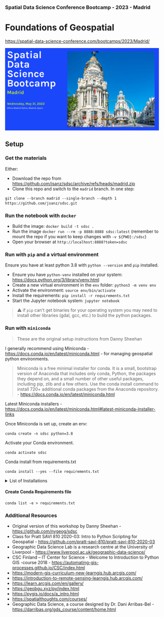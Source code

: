 ### Spatial Data Science Conference Bootcamp - 2023 - Madrid

# Foundations of Geospatial 

https://spatial-data-science-conference.com/bootcamps/2023/Madrid/

![sdsc](./img/banner.png)

## Setup

### Get the materials

Either:
* Download the repo from <https://github.com/jsanz/sdsc/archive/refs/heads/madrid.zip>
* Clone this repo and switch to the `madrid` branch. In one step: 

```
git clone --branch madrid --single-branch --depth 1 https://github.com/jsanz/sdsc.git
```


### Run the notebook with `docker`

* Build the image: `docker build -t sdsc .`
* Run the image `docker run --rm -p 8888:8888 sdsc:latest` (remember to mount the repo if you want to keep changes with `-v ${PWD}:/sdsc`)
* Open your browser at `http://localhost:8888?token=sdsc`

### Run with `pip` and a virtual environment

Ensure you have at least python 3.8 with `python --version` and `pip` installed.

* Ensure you have `python-venv` installed on your system: https://docs.python.org/3/library/venv.html
* Create a new virtual environment in the `env` folder: `python3 -m venv env`
* Activate the environment: `source env/bin/activate`
* Install the requirements: `pip install -r requirements.txt`
* Start the Jupyter notebook system: `jupyter notebook`

> :warning: if `pip` can't get binaries for your operating system you may need to install other libraries (gdal, gcc, etc.) to build the python packages.

### Run with `miniconda` 

> These are the original setup instructions from Danny Sheehan

I generally recommend using Miniconda - https://docs.conda.io/en/latest/miniconda.html - for managing geospatial python environments. 

> Miniconda is a free minimal installer for conda. It is a small, bootstrap version of Anaconda that includes only conda, Python, the packages they depend on, and a small number of other useful packages, including pip, zlib and a few others. Use the conda install command to install 720+ additional conda packages from the Anaconda repository. - https://docs.conda.io/en/latest/miniconda.html

Latest Miniconda installers - https://docs.conda.io/en/latest/miniconda.html#latest-miniconda-installer-links

Once Miniconda is set up, create an env: 

`conda create -n sdsc python=3.8`

Activate your Conda environment. 

`conda activate sdsc`

Conda install from requirements.txt

`conda install --yes --file requirements.txt`


<details><summary>List of Installations</summary>

Install Jupyter Lab

`pip install jupyterlab` 

Install GeoPandas

`conda install geopandas` 

Install Rasterio 

`pip install rasterio`

Install Folium

`conda install folium -c conda-forge --yes`

IPyLealeft

`conda install -c conda-forge ipyleaflet`

Enable extension

`jupyter nbextension enable --py --sys-prefix ipyleaflet`

Raster Stats

`pip install rasterstats` 

Rise

`pip install RISE`

OSMnx (Optional)

`!conda install osmnx -y`
</details>

#### Create Conda Requirements file

`conda list -e > requirements.txt`


### Additional Resources

* Original version of this workshop by Danny Sheehan - https://github.com/nygeog/sdsc
* Class for Pratt SAVI 810 2020-03: Intro to Python Scripting for Geospatial - https://github.com/pratt-savi-810/pratt-savi-810-2020-03
* Geographic Data Science Lab is a research centre at the University of Liverpool -  https://www.liverpool.ac.uk/geographic-data-science/
* CSC Finland – IT Center for Science - Welcome to Introduction to Python GIS -course 2018 - https://automating-gis-processes.github.io/CSC/index.html
* https://modern-gis-curriculum-new-learngis.hub.arcgis.com/
* https://introduction-to-remote-sensing-learngis.hub.arcgis.com/
* https://learn.arcgis.com/en/gallery/
* https://geobgu.xyz/py/index.html
* https://pygis.io/docs/a_intro.html
* https://spatialthoughts.com/courses/
* Geographic Data Science, a course designed by Dr. Dani Arribas-Bel - https://darribas.org/gds_course/content/home.html

